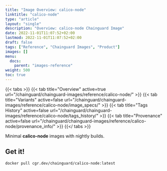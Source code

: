 ```yaml
---
title: "Image Overview: calico-node"
linktitle: "calico-node"
type: "article"
layout: "single"
description: "Overview: calico-node Chainguard Image"
date: 2022-11-01T11:07:52+02:00
lastmod: 2022-11-01T11:07:52+02:00
draft: false
tags: ["Reference", "Chainguard Images", "Product"]
images: []
menu:
  docs:
    parent: "images-reference"
weight: 500
toc: true
---
```


{{< tabs >}}
{{< tab title="Overview" active=true url="/chainguard/chainguard-images/reference/calico-node/" >}}
{{< tab title="Variants" active=false url="/chainguard/chainguard-images/reference/calico-node/image_specs/" >}}
{{< tab title="Tags History" active=false url="/chainguard/chainguard-images/reference/calico-node/tags_history/" >}}
{{< tab title="Provenance" active=false url="/chainguard/chainguard-images/reference/calico-node/provenance_info/" >}}
{{</ tabs >}}

Minimal **calico-node** images with nightly builds.

## Get it!

```
docker pull cgr.dev/chainguard/calico-node:latest
```


